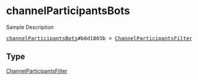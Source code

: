 # channelParticipantsBots

Sample Description

<pre>
<a href="../constructor/channelParticipantsBots.md">channelParticipantsBots</a>#b0d1865b = <a href="../type/ChannelParticipantsFilter.md">ChannelParticipantsFilter</a>;
</pre>

## Type

<a href="../type/ChannelParticipantsFilter.md">ChannelParticipantsFilter</a>

